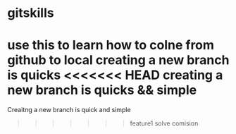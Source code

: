 # gitskills
use this to learn how to colne from github to local
creating a new branch is quicks
<<<<<<< HEAD
creating a new branch is quicks && simple
=======
Creaitng a new branch is quick and simple
>>>>>>> feature1
solve comision


